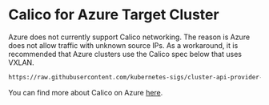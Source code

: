 # Calico for Azure Target Cluster

Azure does not currently support Calico networking. The reason is Azure does not allow traffic with unknown source IPs.
As a workaround, it is recommended that Azure clusters use the Calico spec below that uses VXLAN.

```bash
https://raw.githubusercontent.com/kubernetes-sigs/cluster-api-provider-azure/master/templates/addons/calico.yaml
```

You can find more about Calico on Azure [here](https://docs.projectcalico.org/reference/public-cloud/azure).
